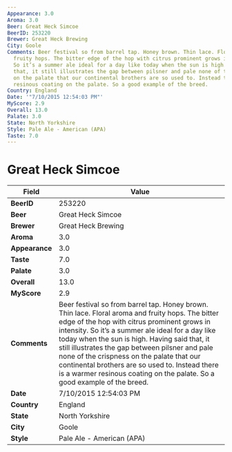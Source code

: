 ```yaml
---
Appearance: 3.0
Aroma: 3.0
Beer: Great Heck Simcoe
BeerID: 253220
Brewer: Great Heck Brewing
City: Goole
Comments: Beer festival so from barrel tap. Honey brown. Thin lace. Floral aroma and
  fruity hops. The bitter edge of the hop with citrus prominent grows in intensity.
  So it’s a summer ale ideal for a day like today when the sun is high. Having said
  that, it still illustrates the gap between pilsner and pale none of the crispness
  on the palate that our continental brothers are so used to. Instead there is a warmer
  resinous coating on the palate. So a good example of the breed.
Country: England
Date: '"7/10/2015 12:54:03 PM"'
MyScore: 2.9
Overall: 13.0
Palate: 3.0
State: North Yorkshire
Style: Pale Ale - American (APA)
Taste: 7.0
---
```


# Great Heck Simcoe

| Field         | Value |
|---------------|-------|
| **BeerID** | 253220 |
| **Beer** | Great Heck Simcoe |
| **Brewer** | Great Heck Brewing |
| **Aroma** | 3.0 |
| **Appearance** | 3.0 |
| **Taste** | 7.0 |
| **Palate** | 3.0 |
| **Overall** | 13.0 |
| **MyScore** | 2.9 |
| **Comments** | Beer festival so from barrel tap. Honey brown. Thin lace. Floral aroma and fruity hops. The bitter edge of the hop with citrus prominent grows in intensity. So it’s a summer ale ideal for a day like today when the sun is high. Having said that, it still illustrates the gap between pilsner and pale none of the crispness on the palate that our continental brothers are so used to. Instead there is a warmer resinous coating on the palate. So a good example of the breed. |
| **Date** | 7/10/2015 12:54:03 PM |
| **Country** | England |
| **State** | North Yorkshire |
| **City** | Goole |
| **Style** | Pale Ale - American (APA) |
